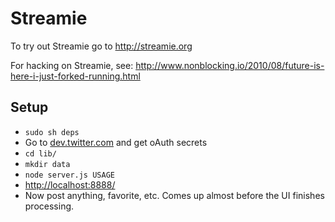 # Streamie #

To try out Streamie go to <http://streamie.org>

For hacking on Streamie, see: <http://www.nonblocking.io/2010/08/future-is-here-i-just-forked-running.html>

## Setup ##

* `sudo sh deps`
* Go to [dev.twitter.com](http://dev.twitter.com/) and get oAuth secrets
* `cd lib/`
* `mkdir data`
* `node server.js USAGE`
* <http://localhost:8888/>
* Now post anything, favorite, etc. Comes up almost before the UI finishes processing.